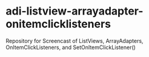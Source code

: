 # adi-listview-arrayadapter-onitemclicklisteners
Repository for Screencast of ListViews, ArrayAdapters, OnItemClickListeners, and SetOnItemClickListener()
